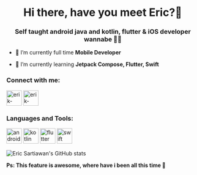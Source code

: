 <h1 align="center">Hi there, have you meet Eric?👋</h1>
<h3 align="center">Self taught android java and kotlin, flutter & iOS developer wannabe 🤞🏻</h3>

- 🔭 I’m currently full time **Mobile Developer**

- 🌱 I’m currently learning **Jetpack Compose, Flutter, Swift**

<h3 align="left">Connect with me:</h3>
<p align="left">
<a href="https://linkedin.com/in/eriksatriawan" target="blank"><img align="center" src="https://www.vectorlogo.zone/logos/linkedin/linkedin-tile.svg" alt="erik-satriawan" height="40" width="40" /></a>
<a href="mailto:satriawarn@gmail.com" target="blank"><img align="center" src="https://www.vectorlogo.zone/logos/gmail/gmail-tile.svg" alt="erik-satriawan" height="40" width="40" /></a>
<!-- <a href="https://instagram.com/ericsath" target="blank"><img align="center" src="https://www.vectorlogo.zone/logos/instagram/instagram-icon.svg" alt="ericsath" height="40" width="40"/></a> -->
</p>

<h3 align="left">Languages and Tools:</h3>
<p align="left"> 
  <img src="https://www.vectorlogo.zone/logos/android/android-tile.svg" alt="android" width="40" height="40"/>
  <img src="https://www.vectorlogo.zone/logos/kotlinlang/kotlinlang-icon.svg" alt="kotlin" width="40" height="40"/>
  <img src="https://www.vectorlogo.zone/logos/flutterio/flutterio-icon.svg" alt="flutter" width="40" height="40"/>
  <img src="https://www.vectorlogo.zone/logos/swift/swift-icon.svg" alt="swift" width="40" height="40"/>
</p>

![Eric Sartiawan's GitHub stats](https://github-readme-stats.vercel.app/api?username=satriawarn)

<h10 align="left">**Ps: This feature is awesome, where have i been all this time 🐒**</h10>
